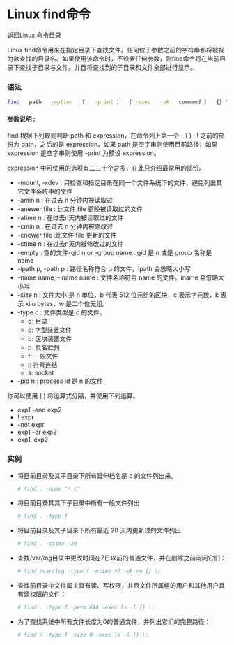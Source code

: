 # Linux find命令
[返回Linux 命令目录](11.Linux命令大全.md)

Linux find命令用来在指定目录下查找文件。任何位于参数之前的字符串都将被视为欲查找的目录名。如果使用该命令时，不设置任何参数，则find命令将在当前目录下查找子目录与文件。并且将查找到的子目录和文件全部进行显示。

### 语法
```bash
find   path   -option   [   -print ]   [ -exec   -ok   command ]   {} \;
```

#### 参数说明 :

find 根据下列规则判断 path 和 expression，在命令列上第一个 - ( ) , ! 之前的部份为 path，之后的是 expression。如果 path 是空字串则使用目前路径，如果 expression 是空字串则使用 -print 为预设 expression。

expression 中可使用的选项有二三十个之多，在此只介绍最常用的部份。
* -mount, -xdev : 只检查和指定目录在同一个文件系统下的文件，避免列出其它文件系统中的文件
* -amin n : 在过去 n 分钟内被读取过
* -anewer file : 比文件 file 更晚被读取过的文件
* -atime n : 在过去n天内被读取过的文件
* -cmin n : 在过去 n 分钟内被修改过
* -cnewer file :比文件 file 更新的文件
* -ctime n : 在过去n天内被修改过的文件
* -empty : 空的文件-gid n or -group name : gid 是 n 或是 group 名称是 name
* -ipath p, -path p : 路径名称符合 p 的文件，ipath 会忽略大小写
* -name name, -iname name : 文件名称符合 name 的文件。iname 会忽略大小写
* -size n : 文件大小 是 n 单位，b 代表 512 位元组的区块，c 表示字元数，k 表示 kilo bytes，w 是二个位元组。
* -type c : 文件类型是 c 的文件。
    * d: 目录
    * c: 字型装置文件
    * b: 区块装置文件
    * p: 具名贮列
    * f: 一般文件
    * l: 符号连结
    * s: socket
* -pid n : process id 是 n 的文件

你可以使用 ( ) 将运算式分隔，并使用下列运算。
* exp1 -and exp2
* ! expr
* -not expr
* exp1 -or exp2
* exp1, exp2

### 实例

* 将目前目录及其子目录下所有延伸档名是 c 的文件列出来。
    ```bash
    # find . -name "*.c"
    ```

* 将目前目录其其下子目录中所有一般文件列出
    ```bash
    # find . -type f
    ```

* 将目前目录及其子目录下所有最近 20 天内更新过的文件列出
    ```bash
    # find . -ctime -20
    ```

* 查找/var/log目录中更改时间在7日以前的普通文件，并在删除之前询问它们：
    ```bash
    # find /var/log -type f -mtime +7 -ok rm {} \;
    ```

* 查找前目录中文件属主具有读、写权限，并且文件所属组的用户和其他用户具有读权限的文件：
    ```bash
    # find . -type f -perm 644 -exec ls -l {} \;
    ```

* 为了查找系统中所有文件长度为0的普通文件，并列出它们的完整路径：
    ```bash
    # find / -type f -size 0 -exec ls -l {} \;
    ```